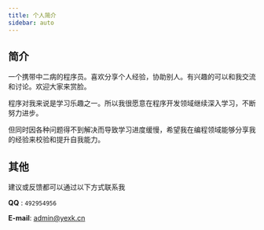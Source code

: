 ```yaml
---
title: 个人简介
sidebar: auto
---
```


## 简介

一个携带中二病的程序员。喜欢分享个人经验，协助别人。有兴趣的可以和我交流和讨论。欢迎大家来赏脸。

程序对我来说是学习乐趣之一。所以我很愿意在程序开发领域继续深入学习，不断努力进步。

但同时因各种问题得不到解决而导致学习进度缓慢，希望我在编程领域能够分享我的经验来校验和提升自我能力。

## 其他

建议或反馈都可以通过以下方式联系我

**QQ** : `492954956`

**E-mail**: <a href="mailto:admin@yexk.cn">admin@yexk.cn</a>
